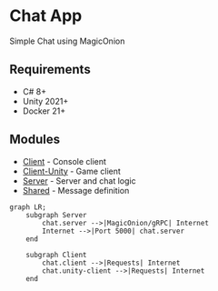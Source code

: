 # Chat App
Simple Chat using MagicOnion

## Requirements
* C# 8+
* Unity 2021+
* Docker 21+

## Modules

* [Client](./Chat.Client/) - Console client
* [Client-Unity](./Chat.Client-Unity/) - Game client
* [Server](./Chat.Server/) - Server and chat logic
* [Shared](./Chat.Shared/) - Message definition


```mermaid
graph LR;
    subgraph Server
        chat.server -->|MagicOnion/gRPC| Internet
        Internet -->|Port 5000| chat.server
    end

    subgraph Client
        chat.client -->|Requests| Internet
        chat.unity-client -->|Requests| Internet
    end
```
